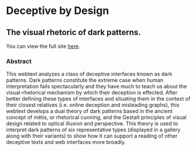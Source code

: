 # Deceptive by Design
## The visual rhetoric of dark patterns.

You can view the full site [here](https://ericjamesyork.com/darkpatterns/).

### Abstract
This webtext analyzes a class of deceptive interfaces known as dark patterns. Dark patterns constitute the extreme case when human interpretation fails spectacularly and they have much to teach us about the visual-rhetorical mechanism by which their deception is effected. After better defining these types of interfaces and situating them in the context of their closest relatives (i.e. online deception and misleading graphs), this webtext develops a dual theory of dark patterns based in the ancient concept of mêtis, or rhetorical cunning, and the Gestalt principles of visual design related to optical illusion and perspective. This theory is used to interpret dark patterns of six representative types (displayed in a gallery along with their variants) to show how it can support a reading of other deceptive texts and web interfaces more broadly.
